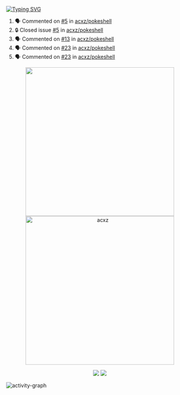 [![Typing SVG](https://readme-typing-svg.herokuapp.com?size=16&color=AFFFA3&multiline=true&height=75&lines=contributing+to+robotics%2Fae%2Fml%2Fgpu;packaging+it+for+archlinux;ricer)](https://git.io/typing-svg)

<!--START_SECTION:activity-->
1. 🗣 Commented on [#5](https://github.com/acxz/pokeshell/issues/5#issuecomment-2439994002) in [acxz/pokeshell](https://github.com/acxz/pokeshell)
2. 🔒 Closed issue [#5](https://github.com/acxz/pokeshell/issues/5) in [acxz/pokeshell](https://github.com/acxz/pokeshell)
3. 🗣 Commented on [#13](https://github.com/acxz/pokeshell/issues/13#issuecomment-2439993056) in [acxz/pokeshell](https://github.com/acxz/pokeshell)
4. 🗣 Commented on [#23](https://github.com/acxz/pokeshell/issues/23#issuecomment-2439783308) in [acxz/pokeshell](https://github.com/acxz/pokeshell)
5. 🗣 Commented on [#23](https://github.com/acxz/pokeshell/issues/23#issuecomment-2439781873) in [acxz/pokeshell](https://github.com/acxz/pokeshell)
<!--END_SECTION:activity-->

<p align="center">
  <img width="400em" src=https://github-readme-stats.vercel.app/api?username=acxz&include_all_commits=true&show_icons=true />
  <img width="400em" src="https://github-readme-streak-stats.herokuapp.com/?user=acxz&" alt="acxz" />
</p>

<p align="center">
  <img src=https://github-readme-stats.vercel.app/api/top-langs/?username=acxz&layout=compact />
  <img src=https://github-profile-trophy.vercel.app/?username=acxz&row=2&column=4 />
</p>

![activity-graph](https://github-readme-activity-graph.vercel.app/graph?username=acxz&bg_color=053c4a&color=ffffff&line=76c533&point=8f2fe1&area=true&hide_border=true&hide_title=true)
